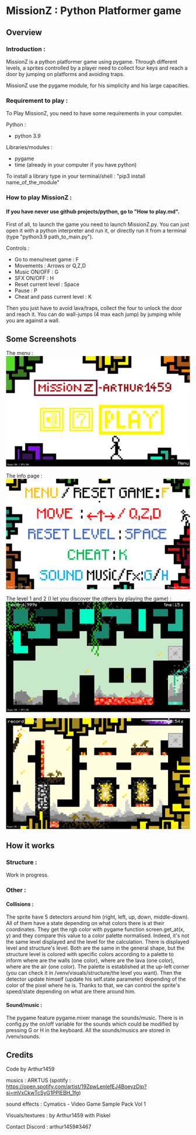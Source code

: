 # MissionZ : Python Platformer game #

## Overview
### Introduction : 

MissionZ is a python platformer game using pygame. Through different levels, a sprites controlled
by a player need to collect four keys and reach a door by jumping on platforms and avoiding traps.

MissionZ use the pygame module, for his simplicity and his large capacities.

### Requirement to play :

To Play MissionZ, you need to have some requirements in your computer.

Python :
- python 3.9

Libraries/modules :
- pygame
- time (already in your computer if you have python)

To install a library type in your terminal/shell :
"pip3 install name_of_the_module"

### How to play MissionZ :

#### If you have never use github projects/python, go to "How to play.md".

First of all, to launch the game you need to launch MissionZ.py.
You can just open it with a python interpreter and run it, or directly run it from a terminal
(type "python3.9 path_to_main.py").

Controls :
- Go to menu/reset game : F
- Movements : Arrows or Q,Z,D
- Music ON/OFF : G
- SFX ON/OFF : H
- Reset current level : Space
- Pause : P
- Cheat and pass current level : K

Then you just have to avoid lava/traps, collect the four to unlock the door and reach it.
You can do wall-jumps (4 max each jump) by jumping while you are against a wall.

## Some Screenshots
The menu :
![Menu](screenshots/menu.png)

The info page :
![Info](screenshots/infoback.png)

The level 1 and 2 (I let you discover the others by playing the game) :
![lvl1](screenshots/lvl1.png)

![lvl2](screenshots/lvl2.png)

## How it works

### Structure :

Work in progress.

### Other :

#### Collisions : 
The sprite have 5 detectors around him (right, left, up, down, middle-down).
All of them have a state depending on what colors there is at their coordinates. They get the rgb color
with pygame function screen.get_at(x, y) and they compare this value to a color palette normalised.
Indeed, it's not the same level displayed and the level for the calculation. There is displayed level and structure's level.
Both are the same in the general shape, but the structure level is colored with specific colors according to a palette to
inform where are the walls (one color), where are the lava (one color), where are the air (one color). The palette is established
at the up-left corner (you can check it in /venv/visuals/structure/the level you want).
Then the detector update himself (update his self.state parameter) depending of the color of the pixel where he is.
Thanks to that, we can control the sprite's speed/state depending on what are there around him.

#### Sound/music :
The pygame feature pygame.mixer manage the sounds/music. There is in config.py the on/off variable
for the sounds which could be modified by pressing G or H in the keyboard. All the sounds/musics are
stored in /venv/sounds.

## Credits

Code by Arthur1459

musics : ARKTUS (spotify : https://open.spotify.com/artist/19ZpwLenlefEJ4BoeyzDjp?si=mVxCkwTcSyG1PPlEBH_1fg)

sound effects : Cymatics - Video Game Sample Pack Vol 1

Visuals/textures : by Arthur1459 with Piskel

Contact Discord : arthur1459#3467
